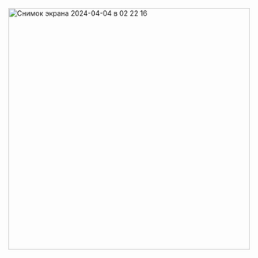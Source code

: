 <img width="493" alt="Снимок экрана 2024-04-04 в 02 22 16" src="https://github.com/GYBR1w/zadanie6/assets/49815054/6c132800-beb2-426a-bf1a-ad3c673590f8">
